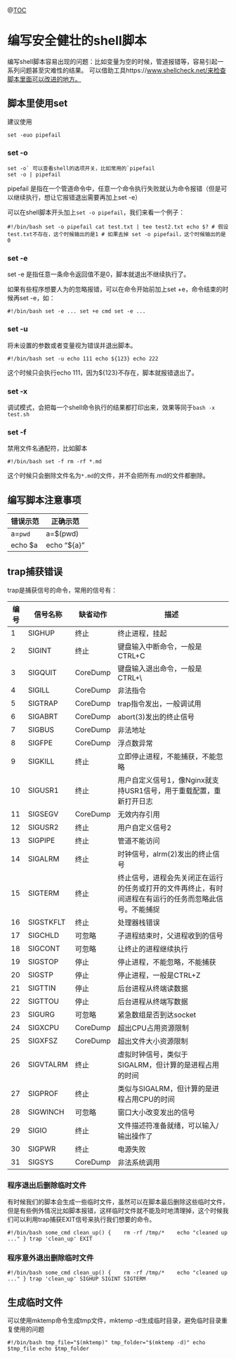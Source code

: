 @[TOC](这里写自定义目录标题)

# **编写安全健壮的shell脚本**

编写shell脚本容易出现的问题：比如变量为空的时候，管道报错等，容易引起一系列问题甚至灾难性的结果。
可以借助工具https://www.shellcheck.net/来检查脚本里面可以改进的地方。

## 脚本里使用set

建议使用

```
set -euo pipefail 
```

### set -o

```
set -o` 可以查看shell的选项开关，比如常用的`pipefail
set -o | pipefail 
```

pipefail 是指在一个管道命令中，任意一个命令执行失败就认为命令报错（但是可以继续执行，想让它报错退出需要再加上set -e）

可以在shell脚本开头加上`set -o pipefail`，我们来看一个例子：

```
#!/bin/bash set -o pipefail cat test.txt | tee test2.txt echo $? # 假设test.txt不存在，这个时候输出的是1 # 如果去掉 set -o pipefail，这个时候输出的是0 
```

### set -e

set -e 是指任意一条命令返回值不是0，脚本就退出不继续执行了。

如果有些程序想要人为的忽略报错，可以在命令开始前加上set +e，命令结束的时候再set -e，如：

```
#!/bin/bash set -e ... set +e cmd set -e ... 
```

### set -u

将未设置的参数或者变量视为错误并退出脚本。

```
#!/bin/bash set -u echo 111 echo ${123} echo 222 
```

这个时候只会执行echo 111，因为${123}不存在，脚本就报错退出了。

### set -x

调试模式，会把每一个shell命令执行的结果都打印出来，效果等同于`bash -x test.sh`

### set -f

禁用文件名通配符，比如脚本

```
#!/bin/bash set -f rm -rf *.md 
```

这个时候只会删除文件名为`*.md`的文件，并不会把所有.md的文件都删除。

## 编写脚本注意事项

| 错误示范 | 正确示范    |
| -------- | ----------- |
| a=`pwd`  | a=$(pwd)    |
| echo $a  | echo “${a}” |

## trap捕获错误

trap是捕获信号的命令，常用的信号有：

| **编号** | **信号名称** | **缺省动作** | **描述**                                                     |
| -------- | ------------ | ------------ | ------------------------------------------------------------ |
| 1        | SIGHUP       | 终止         | 终止进程，挂起                                               |
| 2        | SIGINT       | 终止         | 键盘输入中断命令，一般是CTRL+C                               |
| 3        | SIGQUIT      | CoreDump     | 键盘输入退出命令，一般是CTRL+\                               |
| 4        | SIGILL       | CoreDump     | 非法指令                                                     |
| 5        | SIGTRAP      | CoreDump     | trap指令发出，一般调试用                                     |
| 6        | SIGABRT      | CoreDump     | abort(3)发出的终止信号                                       |
| 7        | SIGBUS       | CoreDump     | 非法地址                                                     |
| 8        | SIGFPE       | CoreDump     | 浮点数异常                                                   |
| 9        | SIGKILL      | 终止         | 立即停止进程，不能捕获，不能忽略                             |
| 10       | SIGUSR1      | 终止         | 用户自定义信号1，像Nginx就支持USR1信号，用于重载配置，重新打开日志 |
| 11       | SIGSEGV      | CoreDump     | 无效内存引用                                                 |
| 12       | SIGUSR2      | 终止         | 用户自定义信号2                                              |
| 13       | SIGPIPE      | 终止         | 管道不能访问                                                 |
| 14       | SIGALRM      | 终止         | 时钟信号，alrm(2)发出的终止信号                              |
| 15       | SIGTERM      | 终止         | 终止信号，进程会先关闭正在运行的任务或打开的文件再终止，有时间进程在有运行的任务而忽略此信号。不能捕捉 |
| 16       | SIGSTKFLT    | 终止         | 处理器栈错误                                                 |
| 17       | SIGCHLD      | 可忽略       | 子进程结束时，父进程收到的信号                               |
| 18       | SIGCONT      | 可忽略       | 让终止的进程继续执行                                         |
| 19       | SIGSTOP      | 停止         | 停止进程，不能忽略，不能捕获                                 |
| 20       | SIGSTP       | 停止         | 停止进程，一般是CTRL+Z                                       |
| 21       | SIGTTIN      | 停止         | 后台进程从终端读数据                                         |
| 22       | SIGTTOU      | 停止         | 后台进程从终端写数据                                         |
| 23       | SIGURG       | 可忽略       | 紧急数组是否到达socket                                       |
| 24       | SIGXCPU      | CoreDump     | 超出CPU占用资源限制                                          |
| 25       | SIGXFSZ      | CoreDump     | 超出文件大小资源限制                                         |
| 26       | SIGVTALRM    | 终止         | 虚拟时钟信号，类似于SIGALRM，但计算的是进程占用的时间        |
| 27       | SIGPROF      | 终止         | 类似与SIGALRM，但计算的是进程占用CPU的时间                   |
| 28       | SIGWINCH     | 可忽略       | 窗口大小改变发出的信号                                       |
| 29       | SIGIO        | 终止         | 文件描述符准备就绪，可以输入/输出操作了                      |
| 30       | SIGPWR       | 终止         | 电源失败                                                     |
| 31       | SIGSYS       | CoreDump     | 非法系统调用                                                 |

### 程序退出后删除临时文件

有时候我们的脚本会生成一些临时文件，虽然可以在脚本最后删除这些临时文件，但是有些例外情况比如脚本报错，这样临时文件就不能及时地清理掉，这个时候我们可以利用trap捕获EXIT信号来执行我们想要的命令。

```
#!/bin/bash some_cmd clean_up() {    rm -rf /tmp/*    echo "cleaned up ..." } trap 'clean_up' EXIT 
```

### 程序意外退出删除临时文件

```
#!/bin/bash some_cmd clean_up() {    rm -rf /tmp/*    echo "cleaned up ..." } trap 'clean_up' SIGHUP SIGINT SIGTERM 
```

## 生成临时文件

可以使用mktemp命令生成tmp文件，mktemp -d生成临时目录，避免临时目录重复使用的问题

```
#!/bin/bash tmp_file="$(mktemp)" tmp_folder="$(mktemp -d)" echo $tmp_file echo $tmp_folder
```